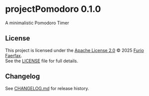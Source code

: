# projectPomodoro 0.1.0
A minimalistic Pomodoro Timer


## License

This project is licensed under the [Apache License 2.0](https://www.apache.org/licenses/LICENSE-2.0) © 2025 [Furio Faerfax](https://github.com/Furio-Faerfax).  
See the [LICENSE](./LICENSE) file for full details.

## Changelog
See [CHANGELOG.md](./CHANGELOG.md) for release history.
